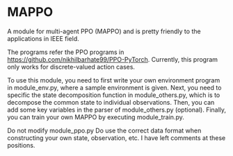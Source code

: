 # MAPPO
A module for multi-agent PPO (MAPPO) and is pretty friendly to the applications in IEEE field.

The programs refer the PPO programs in https://github.com/nikhilbarhate99/PPO-PyTorch. Currently, this program only works for discrete-valued action cases.

To use this module, you need to first write your own environment program in module_env.py, where a sample environment is given. Next, you need to specific the state decomposition function in module_others.py, which is to decompose the common state to individual observations. Then, you can add some key variables in the parser of module_others.py (optional). Finally, you can train your own MAPPO by executing module_train.py. 

Do not modify module_ppo.py
Do use the correct data format when constructing your own state, observation, etc. I have left comments at these positions.
